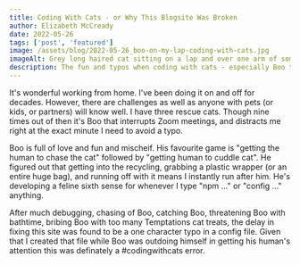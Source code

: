 ```yaml
---
title: Coding With Cats - or Why This Blogsite Was Broken
author: Elizabeth McCready
date: 2022-05-26
tags: ['post', 'featured']
image: /assets/blog/2022-05-26_boo-on-my-lap-coding-with-cats.jpg
imageAlt: Grey long haired cat sitting on a lap and over one arm of someone trying to type on a keyboard.
description: The fun and typos when coding with cats - especially Boo the cat. He's sweet, cuddly, and very cute. But he's got a sixth sense for whenever his human is typing "npm ... ",  "config ...", or any stage of coding where a single typo will lead to hours of debugging.
---
```

It's wonderful working from home. I've been doing it on and off for decades. However, there are challenges as well as anyone with pets (or kids, or partners) will know well. I have three rescue cats. Though nine times out of then it's Boo that interrupts Zoom meetings, and distracts me right at the exact minute I need to avoid a typo. 

Boo is full of love and fun and mischeif. His favourite game is "getting the human to chase the cat" followed by "getting human to cuddle cat". He figured out that getting into the recycling, grabbing a plastic wrapper (or an entire huge bag), and running off with it means I instantly run after him. He's developing a feline sixth sense for whenever I type "npm ..." or "config ..." anything.

After much debugging, chasing of Boo, catching Boo, threatening Boo with bathtime, bribing Boo with too many Temptations cat treats, the delay in fixing this site was found to be a one character typo in a config file. Given that I created that file while Boo was outdoing himself in getting his human's attention this was definately a #codingwithcats error.
